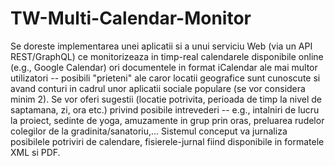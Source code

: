 # TW-Multi-Calendar-Monitor

Se doreste implementarea unei aplicatii si a unui serviciu Web (via un API REST/GraphQL) ce monitorizeaza in timp-real calendarele disponibile online (e.g., Google Calendar) ori documentele in format iCalendar ale mai multor utilizatori -- posibili "prieteni" ale caror locatii geografice sunt cunoscute si avand conturi in cadrul unor aplicatii sociale populare (se vor considera minim 2). Se vor oferi sugestii (locatie potrivita, perioada de timp la nivel de saptamana, zi, ora etc.) privind posibile intrevederi -- e.g., intalniri de lucru la proiect, sedinte de yoga, amuzamente in grup prin oras, preluarea rudelor colegilor de la gradinita/sanatoriu,... Sistemul conceput va jurnaliza posibilele potriviri de calendare, fisierele-jurnal fiind disponibile in formatele XML si PDF.
